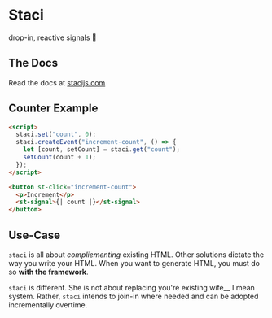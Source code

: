 # Staci

drop-in, reactive signals 🤌

## The Docs

Read the docs at [stacijs.com](https://stacijs.com)

## Counter Example

```html
<script>
  staci.set("count", 0);
  staci.createEvent("increment-count", () => {
    let [count, setCount] = staci.get("count");
    setCount(count + 1);
  });
</script>

<button st-click="increment-count">
  <p>Increment</p>
  <st-signal>{| count |}</st-signal>
</button>
```

## Use-Case

`staci` is all about _compliementing_ existing HTML. Other solutions dictate the
way you write your HTML. When you want to generate HTML, you must do so **with
the framework**.

`staci` is different. She is not about replacing you're existing wife__ I mean
system. Rather, `staci` intends to join-in where needed and can be adopted
incrementally overtime.
